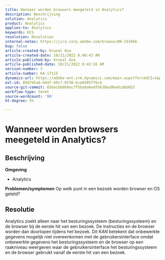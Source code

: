 ```yaml
---
title: Wanneer worden browsers meegeteld in Analytics?
description: Beschrijving
solution: Analytics
product: Analytics
applies-to: Analytics
keywords: KCS
resolution: Resolution
internal-notes: https://jira.corp.adobe.com/browse/AN-153466
bug: false
article-created-by: Krunal Oza
article-created-date: 10/21/2022 8:40:43 AM
article-published-by: Krunal Oza
article-published-date: 10/21/2022 8:43:16 AM
version-number: 3
article-number: KA-17115
dynamics-url: https://adobe-ent.crm.dynamics.com/main.aspx?forceUCI=1&pagetype=entityrecord&etn=knowledgearticle&id=d401d507-1c51-ed11-bba2-0022480867fb
exl-id: 89d745a6-6d4f-49c7-8f30-bce8505ff6c4
source-git-commit: 05dacbb6b8ac7f5ba9a6edfb63bba9bedcabb653
workflow-type: tm+mt
source-wordcount: '99'
ht-degree: 5%

---
```


# Wanneer worden browsers meegeteld in Analytics?

## Beschrijving

<b>Omgeving</b>
- Analytics



<b>Problemen/symptomen</b>
Op welk punt in een bezoek worden browser en OS geteld?


## Resolutie


Analytics zoekt alleen naar het besturingssysteem (besturingssysteem) en de browser bij de eerste hit van een bezoek. De instructies en de browser worden dan doorlopen tijdens het bezoek. Dit *KAN* betekent dat onbewerkte gegevens mogelijk niet overeenkomen met de gebruikersinterface omdat onbewerkte gegevens het besturingssysteem en de browser op een raakniveau weergeven waar de gebruikersinterface het besturingssysteem en de browser gebruikt vanaf de eerste hit van een bezoek.
